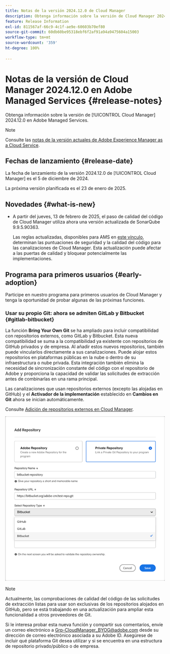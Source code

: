 ```yaml
---
title: Notas de la versión 2024.12.0 de Cloud Manager
description: Obtenga información sobre la versión de Cloud Manager 2024.12.0 en Adobe Managed Services.
feature: Release Information
exl-id: 811567af-66c9-4c1f-ae9e-60603b70ef80
source-git-commit: 60db60be95318ebf6f2af91a94a9475604a15003
workflow-type: tm+mt
source-wordcount: '359'
ht-degree: 100%

---
```


# Notas de la versión de Cloud Manager 2024.12.0 en Adobe Managed Services {#release-notes}

<!-- RELEASE WIKI  https://wiki.corp.adobe.com/display/DMSArchitecture/Cloud+Manager+2024.12.0+Release -->

Obtenga información sobre la versión de [!UICONTROL Cloud Manager] 2024.12.0 en Adobe Managed Services.

>[!NOTE]
>
>Consulte las [notas de la versión actuales de Adobe Experience Manager as a Cloud Service](https://experienceleague.adobe.com/es/docs/experience-manager-cloud-service/content/release-notes/home).

## Fechas de lanzamiento {#release-date}

<!-- SAVE FOR FUTURE POSSIBLE USE No notable bugs or features for the September release of Cloud Manager. -->

La fecha de lanzamiento de la versión 2024.12.0 de [!UICONTROL Cloud Manager] es el 5 de diciembre de 2024.

La próxima versión planificada es el 23 de enero de 2025.

## Novedades {#what-is-new}

<!-- * The AEM Code Quality step now uses SonarQube 9.9 Server, replacing the older 7.4 version. This upgrade brings additional security, performance, and code quality checks, offering more comprehensive analysis and coverage for your projects. --> <!-- CMGR-45683 -->

* A partir del jueves, 13 de febrero de 2025, el paso de calidad del código de Cloud Manager utiliza ahora una versión actualizada de SonarQube 9.9.5.90363.

  Las reglas actualizadas, disponibles para AMS en [este vínculo](/help/using/code-quality-testing.md#code-quality-testing-step), determinan las puntuaciones de seguridad y la calidad del código para las canalizaciones de Cloud Manager. Esta actualización puede afectar a las puertas de calidad y bloquear potencialmente las implementaciones.

## Programa para primeros usuarios {#early-adoption}

Participe en nuestro programa para primeros usuarios de Cloud Manager y tenga la oportunidad de probar algunas de las próximas funciones.

### Usar su propio Git: ahora se admiten GitLab y Bitbucket {#gitlab-bitbucket}

<!-- BOTH CS & AMS -->

La función **Bring Your Own Git** se ha ampliado para incluir compatibilidad con repositorios externos, como GitLab y Bitbucket. Esta nueva compatibilidad se suma a la compatibilidad ya existente con repositorios de GitHub privados y de empresa. Al añadir estos nuevos repositorios, también puede vincularlos directamente a sus canalizaciones. Puede alojar estos repositorios en plataformas públicas en la nube o dentro de su infraestructura o nube privada. Esta integración también elimina la necesidad de sincronización constante del código con el repositorio de Adobe y proporciona la capacidad de validar las solicitudes de extracción antes de combinarlas en una rama principal.

Las canalizaciones que usan repositorios externos (excepto las alojadas en GitHub) y el **Activador de la implementación** establecido en **Cambios en Git** ahora se inician automáticamente.

Consulte [Adición de repositorios externos en Cloud Manager](/help/managing-code/external-repositories.md).

![Cuadro de diálogo Añadir repositorio](/help/release-notes/assets/repositories-add-release-notes.png)

>[!NOTE]
>
>Actualmente, las comprobaciones de calidad del código de las solicitudes de extracción listas para usar son exclusivas de los repositorios alojados en GitHub, pero se está trabajando en una actualización para ampliar esta funcionalidad a otros proveedores de Git.

Si le interesa probar esta nueva función y compartir sus comentarios, envíe un correo electrónico a [Grp-CloudManager_BYOG@adobe.com](mailto:Grp-CloudManager_BYOG@adobe.com) desde su dirección de correo electrónico asociada a su Adobe ID. Asegúrese de incluir qué plataforma Git desea utilizar y si se encuentra en una estructura de repositorio privado/público o de empresa.


<!-- ## Bug fixes {#bug-fixes}

* A

Known Issues {#known-issues}

* A -->
